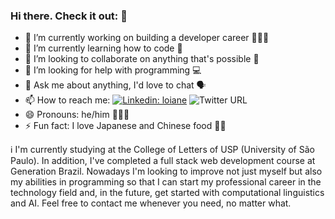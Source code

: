 ### Hi there. Check it out: 👋

- 🔭 I’m currently working on building a developer career  👨🏻‍💻 
- 🌱 I’m currently learning how to code 👾  
- 👯 I’m looking to collaborate on anything that's possible 💖
- 🤔 I’m looking for help with programming 💻 
- 💬 Ask me about anything, I'd love to chat 🗣
- 📫 How to reach me: [![Linkedin: loiane](https://img.shields.io/badge/-Linkedin-blue?style=flat-square&logo=Linkedin&logoColor=white&link=https://www.linkedin.com/in/loiane/)](https://www.linkedin.com/in/murilo-p-708885104/)  ![Twitter URL](https://img.shields.io/twitter/url?style=social&url=https%3A%2F%2Ftwitter.com%2F_murilopaulino)
- 😄 Pronouns: he/him  🧑🏻‍♂️
- ⚡ Fun fact: I love Japanese and Chinese food 🍣🍜 

:information_source: I'm currently studying at the College of Letters of USP (University of São Paulo). In addition, I've completed a full stack web development course at Generation Brazil. Nowadays I'm looking to improve not just myself but also my abilities in programming so that I can start my professional career in the technology field and, in the future, get started with computational linguistics and AI. Feel free to contact me whenever you need, no matter what. 
<!--
**murilo-pm/murilo-pm** is a ✨ _special_ ✨ repository because its `README.md` (this file) appears on your GitHub profile.

Here are some ideas to get you started:

- 🔭 I’m currently working on building a developer career  👨🏻‍💻 
- 🌱 I’m currently learning how to code 👾  
- 👯 I’m looking to collaborate on anything that's possible 💖
- 🤔 I’m looking for help with programming 💻 
- 💬 Ask me about anything, I just love to chat 🗣
- 📫 How to reach me: ...
- 😄 Pronouns: he/him  🧑🏻‍♂️
- ⚡ Fun fact: I love Japanese and Chinese food 🍣🍜
-->
